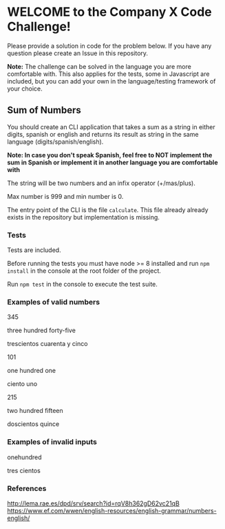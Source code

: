 # WELCOME to the Company X Code Challenge!

Please provide a solution in code for the problem below. If you have any question please create an Issue in this repository.

**Note:** The challenge can be solved in the language you are more comfortable with. This also applies for the tests, some in Javascript are included, but you can add your own in the language/testing framework of your choice.

## Sum of Numbers

You should create an CLI application that takes a sum as a string in either digits, spanish or english and returns its result as string in the same language (digits/spanish/english).

**Note: In case you don't speak Spanish, feel free to NOT implement the sum in Spanish or implement it in another language you are comfortable with**

The string will be two numbers and an infix operator (+/mas/plus).

Max number is 999 and min number is 0.

The entry point of the CLI is the file `calculate`. This file already already exists in the repository but implementation is missing.

### Tests

Tests are included.

Before running the tests you must have node >= 8 installed and run `npm install` in the console at the root folder of the project.

Run `npm test` in the console to execute the test suite.

### Examples of valid numbers

345

three hundred forty-five

trescientos cuarenta y cinco

101

one hundred one

ciento uno

215

two hundred fifteen

doscientos quince

### Examples of invalid inputs

onehundred

tres cientos

### References

http://lema.rae.es/dpd/srv/search?id=rqV8h362gD62vc21qB
https://www.ef.com/wwen/english-resources/english-grammar/numbers-english/

